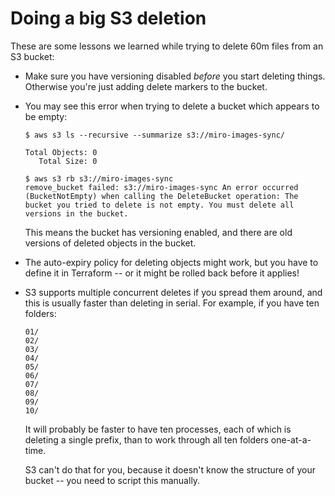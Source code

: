 # Doing a big S3 deletion

These are some lessons we learned while trying to delete 60m files from
an S3 bucket:

*   Make sure you have versioning disabled *before* you start deleting things.
    Otherwise you're just adding delete markers to the bucket.

*   You may see this error when trying to delete a bucket which appears
    to be empty:

    ```console
    $ aws s3 ls --recursive --summarize s3://miro-images-sync/

    Total Objects: 0
       Total Size: 0

    $ aws s3 rb s3://miro-images-sync
    remove_bucket failed: s3://miro-images-sync An error occurred (BucketNotEmpty) when calling the DeleteBucket operation: The bucket you tried to delete is not empty. You must delete all versions in the bucket.
    ```

    This means the bucket has versioning enabled, and there are old versions
    of deleted objects in the bucket.

*   The auto-expiry policy for deleting objects might work, but you have to
    define it in Terraform -- or it might be rolled back before it applies!

*   S3 supports multiple concurrent deletes if you spread them around, and this
    is usually faster than deleting in serial.  For example, if you have ten
    folders:

        01/
        02/
        03/
        04/
        05/
        06/
        07/
        08/
        09/
        10/

    It will probably be faster to have ten processes, each of which is deleting
    a single prefix, than to work through all ten folders one-at-a-time.

    S3 can't do that for you, because it doesn't know the structure of your
    bucket -- you need to script this manually.
